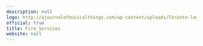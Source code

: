 ```yaml
---
description: null
logo: http://ajournalofmusicalthings.com/wp-content/uploads/Toronto-logo.png
official: true
title: Fire Services
website: null
---
```

